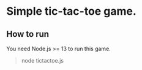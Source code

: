 # Simple tic-tac-toe game.

## How to run

You need Node.js >= 13 to run this game.

> node tictactoe.js
